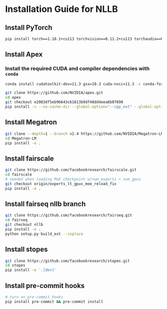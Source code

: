 # Installation Guide for NLLB

## Install PyTorch

```bash
pip install torch==1.10.1+cu113 torchvision==0.11.2+cu113 torchaudio==0.10.1+cu113 -f https://download.pytorch.org/whl/cu113/torch_stable.html
```
## Install Apex

### Install the required CUDA and compiler dependencies with `conda`
```bash
conda install cudatoolkit-dev=11.3 gxx=10.3 cuda-nvcc=11.3 -c conda-forge -c nvidia
```

```bash
git clone https://github.com/NVIDIA/apex.git
cd apex
git checkout e2083df5eb96643c61613b9df48dd4eea6b07690
pip install -v --no-cache-dir --global-option="--cpp_ext" --global-option="--cuda_ext" --global-option="--deprecated_fused_adam" --global-option="--xentropy" --global-option="--fast_multihead_attn" ./
```

## Install Megatron

```bash
git clone --depth=1 --branch v2.4 https://github.com/NVIDIA/Megatron-LM.git
cd Megatron-LM
pip install -e .
```

## Install fairscale

```bash
git clone https://github.com/facebookresearch/fairscale.git
cd fairscale
# needed when loading MoE checkpoint w/num_experts < num_gpus
git checkout origin/experts_lt_gpus_moe_reload_fix
pip install -e .
```

## Install fairseq nllb branch

```bash
git clone https://github.com/facebookresearch/fairseq.git
cd fairseq
git checkout nllb
pip install -e .
python setup.py build_ext --inplace
```

## Install stopes
```bash
git clone https://github.com/facebookresearch/stopes.git
cd stopes
pip install -e '.[dev]'
```

## Install pre-commit hooks

```bash
# turn on pre-commit hooks
pip install pre-commit && pre-commit install
```
